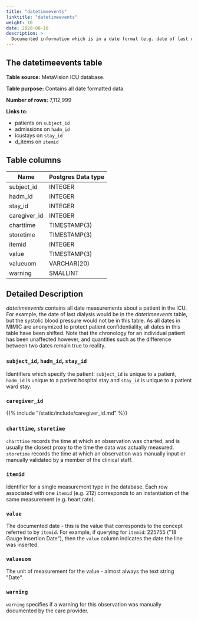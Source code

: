 ```yaml
---
title: "datetimeevents"
linktitle: "datetimeevents"
weight: 10
date: 2020-08-10
description: >
  Documented information which is in a date format (e.g. date of last dialysis).
---
```



## The datetimeevents table

**Table source:** MetaVision ICU database.

**Table purpose:** Contains all date formatted data.

**Number of rows:** 7,112,999

**Links to:**

* patients on `subject_id`
* admissions on `hadm_id`
* icustays on `stay_id`
* d_items on `itemid`

<!-- # Important considerations -->

## Table columns


Name | Postgres Data type
---- | --------
subject\_id | INTEGER
hadm\_id | INTEGER
stay\_id | INTEGER
caregiver_id | INTEGER
charttime | TIMESTAMP(3)
storetime | TIMESTAMP(3)
itemid | INTEGER
value | TIMESTAMP(3)
valueuom | VARCHAR(20)
warning | SMALLINT
	
## Detailed Description

*datetimeevents* contains all date measurements about a patient in the ICU. For example, the date of last dialysis would be in the *datetimeevents* table, but the systolic blood pressure would not be in this table. As all dates in MIMIC are anonymized to protect patient confidentiality, all dates in this table have been shifted. Note that the chronology for an individual patient has been unaffected however, and quantities such as the difference between two dates remain true to reality.

### `subject_id`, `hadm_id`, `stay_id`

Identifiers which specify the patient: `subject_id` is unique to a patient, `hadm_id` is unique to a patient hospital stay and `stay_id` is unique to a patient ward stay.

### `caregiver_id`

{{% include "/static/include/caregiver_id.md" %}}

### `charttime`, `storetime`

`charttime` records the time at which an observation was charted, and is usually the closest proxy to the time the data was actually measured. `storetime` records the time at which an observation was manually input or manually validated by a member of the clinical staff.

### `itemid`

Identifier for a single measurement type in the database. Each row associated with one `itemid` (e.g. 212) corresponds to an instantiation of the same measurement (e.g. heart rate).

### `value`

The documented date - this is the value that corresponds to the concept referred to by `itemid`. For example, if querying for `itemid`: 225755 ("18 Gauge Insertion Date"), then the `value` column indicates the date the line was inserted.

### `valueuom`

The unit of measurement for the value - almost always the text string "Date".

### `warning`

`warning` specifies if a warning for this observation was manually documented by the care provider.
